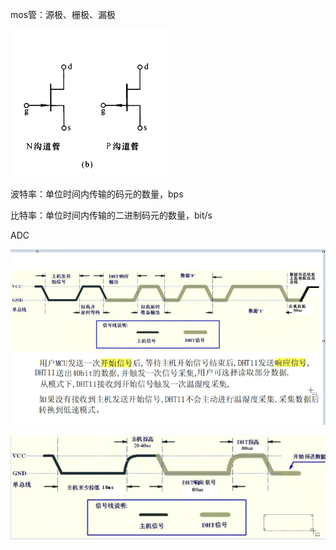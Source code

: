 mos管：源极、栅极、漏极

![](.\pictures\NMOS&PMOS符号.png)

波特率：单位时间内传输的码元的数量，bps

比特率：单位时间内传输的二进制码元的数量，bit/s

ADC

![](.\pictures\Quicker_20240712_111306.png)

![](.\pictures\Quicker_20240712_112008.png)